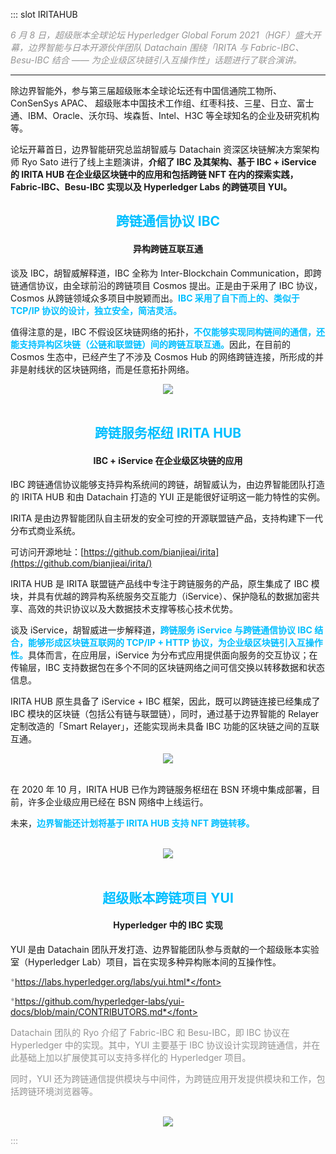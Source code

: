 ::: slot IRITAHUB


<font COLOR ="#949494"> *6 月 8 日，超级账本全球论坛 Hyperledger Global Forum 2021（HGF）盛大开幕，边界智能与日本开源伙伴团队 Datachain 围绕「IRITA 与 Fabric-IBC、Besu-IBC 结合 —— 为企业级区块链引入互操作性」话题进行了联合演讲。*</font>

<hr/>

除边界智能外，参与第三届超级账本全球论坛还有中国信通院工物所、ConSenSys APAC、 超级账本中国技术工作组、红枣科技、三星、日立、富士通、IBM、Oracle、沃尔玛、埃森哲、Intel、H3C 等全球知名的企业及研究机构等。
 
论坛开幕首日，边界智能研究总监胡智威与 Datachain 资深区块链解决方案架构师 Ryo Sato 进行了线上主题演讲，**介绍了 IBC 及其架构、基于 IBC + iService 的 IRITA HUB 在企业级区块链中的应用和包括跨链 NFT 在内的探索实践，Fabric-IBC、Besu-IBC 实现以及 Hyperledger Labs 的跨链项目 YUI。**

##  <center> <font color=#00BFFF>跨链通信协议 IBC</font> </center>
#### <center> 异构跨链互联互通 </center>

谈及 IBC，胡智威解释道，IBC 全称为 Inter-Blockchain Communication，即跨链通信协议，由全球前沿的跨链项目 Cosmos 提出。正是由于采用了 IBC 协议，Cosmos 从跨链领域众多项目中脱颖而出。<font color=#00BFFF>**IBC 采用了自下而上的、类似于 TCP/IP 协议的设计，独立安全，简洁灵活。**</font>
 
值得注意的是，IBC 不假设区块链网络的拓扑，<font color=#00BFFF>**不仅能够实现同构链间的通信，还能支持异构区块链（公链和联盟链）间的跨链互联互通。**</font>因此，在目前的 Cosmos 生态中，已经产生了不涉及 Cosmos Hub 的网络跨链连接，所形成的并非是射线状的区块链网络，而是任意拓扑网络。
</br>
<div  align=center><img src="https://stage.bianjie.ai/resources/IRITA/IRITA-HOME-Map/blog0/iritahub01.png" ></div>
</br>

## <center> <font color=#00BFFF>跨链服务枢纽 IRITA HUB </font></center>
#### <center> IBC + iService 在企业级区块链的应用</center>

IBC 跨链通信协议能够支持异构系统间的跨链，胡智威认为，由边界智能团队打造的 IRITA HUB 和由 Datachain 打造的 YUI 正是能很好证明这一能力特性的实例。
 
IRITA 是由边界智能团队自主研发的安全可控的开源联盟链产品，支持构建下一代分布式商业系统。

可访问开源地址：[https://github.com/bianjieai/irita](https://github.com/bianjieai/irita/)

IRITA HUB 是 IRITA 联盟链产品线中专注于跨链服务的产品，原生集成了 IBC 模块，并具有优越的跨异构系统服务交互能力（iService）、保护隐私的数据加密共享、高效的共识协议以及大数据技术支撑等核心技术优势。
 
谈及 iService，胡智威进一步解释道，<font color=#00BFFF>**跨链服务 iService 与跨链通信协议 IBC 结合，能够形成区块链互联网的 TCP/IP + HTTP 协议，为企业级区块链引入互操作性。**</font>具体而言，在应用层，iService 为分布式应用提供面向服务的交互协议；在传输层，IBC 支持数据包在多个不同的区块链网络之间可信交换以转移数据和状态信息。
 
IRITA HUB 原生具备了 iService + IBC 框架，因此，既可以跨链连接已经集成了 IBC 模块的区块链（包括公有链与联盟链），同时，通过基于边界智能的 Relayer 定制改造的「Smart Relayer」，还能实现尚未具备 IBC 功能的区块链之间的互联互通。
</br>
<div  align=center><img src="https://stage.bianjie.ai/resources/IRITA/IRITA-HOME-Map/blog0/iritahub02.png" ></div>
</br>

在 2020 年 10 月，IRITA HUB 已作为跨链服务枢纽在 BSN 环境中集成部署，目前，许多企业级应用已经在 BSN 网络中上线运行。

未来，<font COLOR ="#00BFFF">**边界智能还计划将基于 IRITA HUB 支持 NFT 跨链转移。**</font>

</br>
<div  align=center><img src="https://stage.bianjie.ai/resources/IRITA/IRITA-HOME-Map/blog0/iritahub03.png" ></div>
</br>

## <center> <font color=#00BFFF>超级账本跨链项目 YUI </font> </center>
#### <center> Hyperledger 中的 IBC 实现 </center>

YUI 是由 Datachain 团队开发打造、边界智能团队参与贡献的一个超级账本实验室（Hyperledger Lab）项目，旨在实现多种异构账本间的互操作性。

<font COLOR ="#949494"> *https://labs.hyperledger.org/labs/yui.html*</font>

<font COLOR ="#949494"> *https://github.com/hyperledger-labs/yui-docs/blob/main/CONTRIBUTORS.md*</font>

Datachain 团队的 Ryo 介绍了 Fabric-IBC 和 Besu-IBC，即 IBC 协议在 Hyperledger 中的实现。其中，YUI 主要基于 IBC 协议设计实现跨链通信，并在此基础上加以扩展使其可以支持多样化的 Hyperledger 项目。

同时，YUI 还为跨链通信提供模块与中间件，为跨链应用开发提供模块和工作，包括跨链环境浏览器等。

</br>
<div  align=center><img src="https://stage.bianjie.ai/resources/IRITA/IRITA-HOME-Map/blog0/iritahub04.png" ></div>

:::


